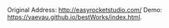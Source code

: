 
Original Address: http://easyrocketstudio.com/
Demo: https://vaevau.github.io/bestWorks/index.html.

